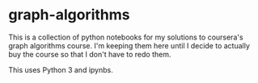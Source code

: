 # graph-algorithms

This is a collection of python notebooks for my solutions to coursera's graph algorithms course. I'm keeping them here until I decide to actually buy the course so that I don't have to redo them.

This uses Python 3 and ipynbs.
